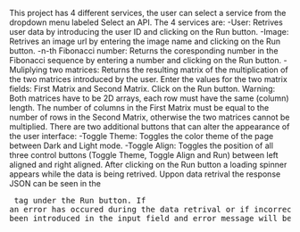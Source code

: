 This project has 4 different services, the user can select a service from the dropdown menu labeled Select an API.
The 4 services are:
-User: 
  Retrives user data by introducing the user ID and clicking on the Run button.
-Image: 
  Retrives an image url by entering the image name and clicking on the Run button.
-n-th Fibonacci number: 
  Returns the coresponding number in the Fibonacci sequence by entering a number and clicking on the Run button.
-Muliplying two matrices: 
  Returns the resulting matrix of the multiplication of the two matrices introduced by the user. 
  Enter the values for the two matrix fields: First Matrix and Second Matrix. 
  Click on the Run button.
  Warning: 
    Both matrices have to be 2D arrays, each row must have the same (column) length.
    The number of columns in the First Matrix must be equal to the number of rows in the Second Matrix, otherwise the two matrices cannot be multiplied.
There are two additional buttons that can alter the appearance of the user interface:
-Toggle Theme:
  Toggles the color theme of the page between Dark and Light mode.
-Toggle Align:
  Toggles the position of all three control buttons (Toggle Theme, Toggle Align and Run) between left aligned and right aligned.
After clicking on the Run button a loading spinner appears while the data is being retrived.
Uppon data retrival the response JSON can be seen in the <pre> tag under the Run button.
If an error has occured during the data retrival or if incorrect data has been introduced in the input field and error message will be shown.
